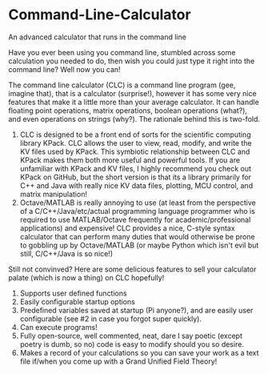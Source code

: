 # Command-Line-Calculator
An advanced calculator that runs in the command line

Have you ever been using you command line, stumbled across some calculation you needed to do, then wish you could just
type it right into the command line? Well now you can!

The command line calculator (CLC) is a command line program (gee, imagine that), that is a calculator (surprise!), however it has
some very nice features that make it a little more than your average calculator. It can handle floating point operations, matrix operations,
boolean operations (what?), and even operations on strings (why?). The rationale behind this is two-fold.

  1. CLC is designed to be a front end of sorts for the scientific computing library KPack. CLC allows the user to view, read, modify,
    and write the KV files used by KPack. This symbiotic relationship between CLC and KPack makes them both more useful and powerful tools. If you are unfamiliar with KPack and KV files, I highly recommend you check out KPack on GitHub, but the short version is that its a library primarily for C++ and Java with really nice KV data files, plotting, MCU control, and matrix manipulation!
  2. Octave/MATLAB is really annoying to use (at least from the perspective of a C/C++/Java/etc/actual programming language programmer who
    is required to use MATLAB/Octave frequently for academic/professional applications) and expensive! CLC provides a nice, C-style syntax 
    calculator that can perform many duties that would otherwise be prone to gobbling up by Octave/MATLAB (or maybe Python which isn't evil
    but still, C/C++/Java is so nice!)
    
Still not convinved? Here are some delicious features to sell your calculator palate (which is now a thing) on CLC hopefully!
  1. Supports user defined functions
  2. Easily configurable startup options
  3. Predefined variables saved at startup (Pi anyone?), and are easily user configurable (see #2 in case you forgot super quickly).
  4. Can execute programs!
  5. Fully open-source, well commented, neat, dare I say poetic (except poetry is dumb, so no) code is easy to modify should you so desire.
  6. Makes a record of your calculations so you can save your work as a text file if/when you come up with a Grand Unified Field Theory!
